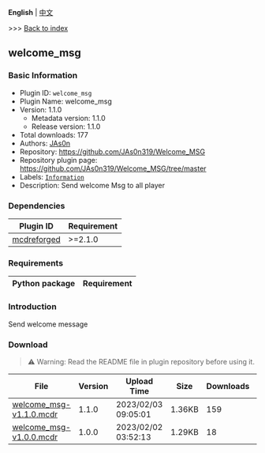 **English** | [中文](readme-zh_cn.md)

\>\>\> [Back to index](/readme.md)

## welcome_msg

### Basic Information

- Plugin ID: `welcome_msg`
- Plugin Name: welcome_msg
- Version: 1.1.0
  - Metadata version: 1.1.0
  - Release version: 1.1.0
- Total downloads: 177
- Authors: [JAs0n](https://github.com/JAs0n319)
- Repository: https://github.com/JAs0n319/Welcome_MSG
- Repository plugin page: https://github.com/JAs0n319/Welcome_MSG/tree/master
- Labels: [`Information`](/labels/information/readme.md)
- Description: Send welcome Msg to all player

### Dependencies

| Plugin ID | Requirement |
| --- | --- |
| [mcdreforged](https://github.com/Fallen-Breath/MCDReforged) | \>=2.1.0 |

### Requirements

| Python package | Requirement |
| --- | --- |

### Introduction

Send welcome message
### Download

> :warning: Warning: Read the README file in plugin repository before using it.

| File | Version | Upload Time | Size | Downloads | Operations |
| --- | --- | --- | --- | --- | --- |
| [welcome_msg-v1.1.0.mcdr](https://github.com/JAs0n319/Welcome_MSG/releases/tag/welcome_msg-v1.1.0) | 1.1.0 | 2023/02/03 09:05:01 | 1.36KB | 159 | [Download](https://github.com/JAs0n319/Welcome_MSG/releases/download/welcome_msg-v1.1.0/welcome_msg-v1.1.0.mcdr) |
| [welcome_msg-v1.0.0.mcdr](https://github.com/JAs0n319/Welcome_MSG/releases/tag/welcome_msg-v1.0.0) | 1.0.0 | 2023/02/02 03:52:13 | 1.29KB | 18 | [Download](https://github.com/JAs0n319/Welcome_MSG/releases/download/welcome_msg-v1.0.0/welcome_msg-v1.0.0.mcdr) |

